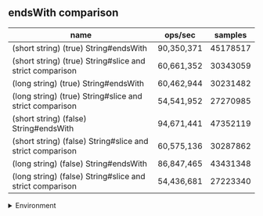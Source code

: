## endsWith comparison

|name|ops/sec|samples|
|-|-|-|
|(short string) (true) String#endsWith|90,350,371|45178517|
|(short string) (true) String#slice and strict comparison|60,661,352|30343059|
|(long string) (true) String#endsWith|60,462,944|30231482|
|(long string) (true) String#slice and strict comparison|54,541,952|27270985|
|(short string) (false) String#endsWith|94,671,441|47352119|
|(short string) (false) String#slice and strict comparison|60,575,136|30287862|
|(long string) (false) String#endsWith|86,847,465|43431348|
|(long string) (false) String#slice and strict comparison|54,436,681|27223340|


<details>
<summary>Environment</summary>

* __Machine:__ linux x64 | 4 vCPUs | 7.6GB Mem
* __Run:__ Fri Oct 17 2025 17:16:01 GMT+0000 (Coordinated Universal Time)
* __Node:__ `v22.0.0`
</details>

<!--
{"environment":{"platform":"linux","arch":"x64","cpus":4,"totalMemory":7.59783935546875},"benchmarks":[{"name":"(short string) (true) String#endsWith","samples":45178517,"opsSec":90350371.38291347},{"name":"(short string) (true) String#slice and strict comparison","samples":30343059,"opsSec":60661352.153724305},{"name":"(long string) (true) String#endsWith","samples":30231482,"opsSec":60462944.772783555},{"name":"(long string) (true) String#slice and strict comparison","samples":27270985,"opsSec":54541952.21932357},{"name":"(short string) (false) String#endsWith","samples":47352119,"opsSec":94671441.16198114},{"name":"(short string) (false) String#slice and strict comparison","samples":30287862,"opsSec":60575136.90577312},{"name":"(long string) (false) String#endsWith","samples":43431348,"opsSec":86847465.38630028},{"name":"(long string) (false) String#slice and strict comparison","samples":27223340,"opsSec":54436681.7235412}]}-->
